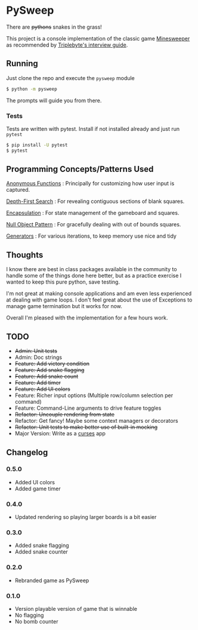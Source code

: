 # PySweep

There are ~~pythons~~ snakes in the grass!

This project is a console implementation of the classic game
[Minesweeper](https://en.wikipedia.org/wiki/Minesweeper_\(video_game\))
as recommended by
[Triplebyte's interview guide](https://triplebyte.com/interview_guide).

## Running

Just clone the repo and execute the `pysweep` module

```bash
$ python -m pysweep
```

The prompts will guide you from there.

### Tests

Tests are written with pytest. Install if not installed already and just run `pytest`

```bash
$ pip install -U pytest
$ pytest
```

## Programming Concepts/Patterns Used

[Anonymous Functions](https://en.wikipedia.org/wiki/Anonymous_function)
: Principally for customizing how user input is captured.

[Depth-First Search](https://en.wikipedia.org/wiki/Depth-first_search)
: For revealing contiguous sections of blank squares.

[Encapsulation](https://en.wikipedia.org/wiki/Encapsulation_\(computer_programming\))
: For state management of the gameboard and squares.

[Null Object Pattern](https://en.wikipedia.org/wiki/Null_object_pattern)
: For gracefully dealing with out of bounds squares.

[Generators](https://en.wikipedia.org/wiki/Generator_(computer_programming))
: For various iterations, to keep memory use nice and tidy

## Thoughts

I know there are best in class packages available in the community to handle some of the things done here better, but as
a practice exercise I wanted to keep this pure python, save testing.

I'm not great at making console applications and am even less experienced at dealing with game loops. I don't feel great
about the use of Exceptions to manage game termination but it works for now. 

Overall I'm pleased with the implementation for a few hours work.

## TODO

- ~~Admin: Unit tests~~
- Admin: Doc strings
- ~~Feature: Add victory condition~~
- ~~Feature: Add snake flagging~~
- ~~Feature: Add snake count~~
- ~~Feature: Add timer~~
- ~~Feature: Add UI colors~~
- Feature: Richer input options (Multiple row/column selection per command)
- Feature: Command-Line arguments to drive feature toggles
- ~~Refactor: Uncouple rendering from state~~
- Refactor: Get fancy! Maybe some context managers or decorators
- ~~Refactor: Unit tests to make better use of built-in mocking~~
- Major Version: Write as a [curses](https://docs.python.org/3/howto/curses.html) app

## Changelog

### 0.5.0

- Added UI colors
- Added game timer

### 0.4.0

- Updated rendering so playing larger boards is a bit easier

### 0.3.0

- Added snake flagging
- Added snake counter

### 0.2.0

- Rebranded game as PySweep

### 0.1.0

- Version playable version of game that is winnable
- No flagging
- No bomb counter
